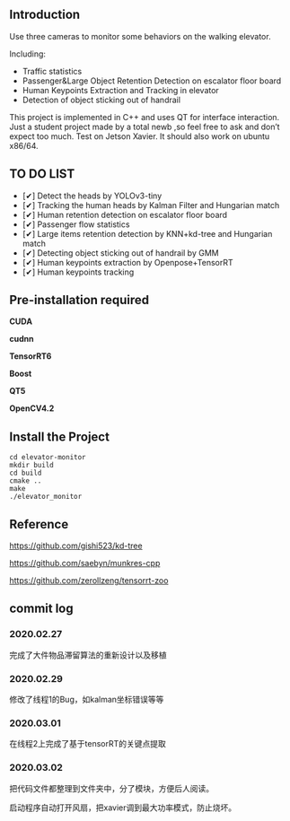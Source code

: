 ## Introduction

Use three cameras to monitor some behaviors on the walking elevator.

Including:

- Traffic statistics
- Passenger&Large Object Retention Detection  on  escalator floor board
- Human Keypoints Extraction and Tracking in elevator
- Detection of object sticking out of handrail

This project is implemented in C++ and uses QT for interface interaction. Just a student project made by a total newb ,so feel free to ask and don’t expect too much. Test on Jetson Xavier. It should also work on ubuntu x86/64.

## TO DO LIST

- [✔] Detect the heads by YOLOv3-tiny
- [✔] Tracking the human heads by Kalman Filter and Hungarian match
- [✔] Human retention detection on escalator floor board
- [✔] Passenger flow statistics
- [✔] Large items retention detection by KNN+kd-tree and Hungarian match
- [✔] Detecting object sticking out of handrail by GMM
- [✔] Human keypoints extraction by Openpose+TensorRT
- [✔] Human keypoints tracking



## Pre-installation required
**CUDA**

**cudnn**

**TensorRT6** 

**Boost** 

**QT5** 

**OpenCV4.2**

## Install the Project
```
cd elevator-monitor
mkdir build
cd build
cmake ..
make
./elevator_monitor
```
## Reference
https://github.com/gishi523/kd-tree

https://github.com/saebyn/munkres-cpp

https://github.com/zerollzeng/tensorrt-zoo



## commit log
### 2020.02.27
完成了大件物品滞留算法的重新设计以及移植

### 2020.02.29
修改了线程1的Bug，如kalman坐标错误等等

### 2020.03.01
在线程2上完成了基于tensorRT的关键点提取

### 2020.03.02
把代码文件都整理到文件夹中，分了模块，方便后人阅读。

启动程序自动打开风扇，把xavier调到最大功率模式，防止烧坏。

